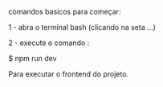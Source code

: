 




comandos basicos para começar:

1 - abra o terminal bash (clicando na seta ...)

2 - execute o comando :

$ npm run dev

Para executar o frontend do projeto.